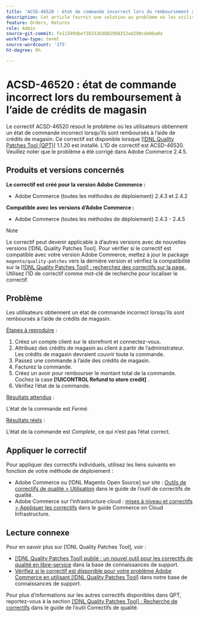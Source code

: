 ```yaml
---
title: 'ACSD-46520 : état de commande incorrect lors du remboursement à l’aide de crédits de magasin'
description: Cet article fournit une solution au problème où les utilisateurs obtiennent un état de commande incorrect lorsqu’ils sont remboursés à l’aide de crédits de magasin.
feature: Orders, Returns
role: Admin
source-git-commit: fe11599dbef283326db029b0312ad290cde0ba0a
workflow-type: tm+mt
source-wordcount: '375'
ht-degree: 0%

---
```


# ACSD-46520 : état de commande incorrect lors du remboursement à l’aide de crédits de magasin

Le correctif ACSD-46520 résout le problème où les utilisateurs obtiennent un état de commande incorrect lorsqu’ils sont remboursés à l’aide de crédits de magasin. Ce correctif est disponible lorsque [[!DNL Quality Patches Tool (QPT)]](https://experienceleague.adobe.com/en/docs/commerce-knowledge-base/kb/announcements/commerce-announcements/magento-quality-patches-released-new-tool-to-self-serve-quality-patches) 1.1.20 est installé. L’ID de correctif est ACSD-46520. Veuillez noter que le problème a été corrigé dans Adobe Commerce 2.4.5.

## Produits et versions concernés

**Le correctif est créé pour la version Adobe Commerce :**

* Adobe Commerce (toutes les méthodes de déploiement) 2.4.3 et 2.4.2

**Compatible avec les versions d’Adobe Commerce :**

* Adobe Commerce (toutes les méthodes de déploiement) 2.4.3 - 2.4.5

>[!NOTE]
>
>Le correctif peut devenir applicable à d’autres versions avec de nouvelles versions [!DNL Quality Patches Tool]. Pour vérifier si le correctif est compatible avec votre version Adobe Commerce, mettez à jour le package `magento/quality-patches` vers la dernière version et vérifiez la compatibilité sur la [[!DNL Quality Patches Tool] : recherchez des correctifs sur la page ](https://experienceleague.adobe.com/tools/commerce-quality-patches/index.html). Utilisez l’ID de correctif comme mot-clé de recherche pour localiser le correctif.

## Problème

Les utilisateurs obtiennent un état de commande incorrect lorsqu’ils sont remboursés à l’aide de crédits de magasin.

<u>Étapes à reproduire</u> :

1. Créez un compte client sur le storefront et connectez-vous.
1. Attribuez des crédits de magasin au client à partir de l’administrateur. Les crédits de magasin devraient couvrir toute la commande.
1. Passez une commande à l’aide des crédits de magasin.
1. Facturez la commande.
1. Créez un avoir pour rembourser le montant total de la commande.
Cochez la case **[!UICONTROL Refund to store credit]** .
1. Vérifiez l’état de la commande.

<u>Résultats attendus</u> :

L’état de la commande est *Fermé*.

<u>Résultats réels</u> :

L’état de la commande est *Complete*, ce qui n’est pas l’état correct.

## Appliquer le correctif

Pour appliquer des correctifs individuels, utilisez les liens suivants en fonction de votre méthode de déploiement :

* Adobe Commerce ou [!DNL Magento Open Source] sur site : [Outils de correctifs de qualité > Utilisation](/help/tools/quality-patches-tool/usage.md) dans le guide de l’outil de correctifs de qualité.
* Adobe Commerce sur l’infrastructure cloud : [mises à niveau et correctifs > Appliquer les correctifs](https://experienceleague.adobe.com/docs/commerce-cloud-service/user-guide/develop/upgrade/apply-patches.html) dans le guide Commerce on Cloud Infrastructure.

## Lecture connexe

Pour en savoir plus sur [!DNL Quality Patches Tool], voir :

* [[!DNL Quality Patches Tool] publié : un nouvel outil pour les correctifs de qualité en libre-service](https://experienceleague.adobe.com/en/docs/commerce-knowledge-base/kb/announcements/commerce-announcements/magento-quality-patches-released-new-tool-to-self-serve-quality-patches) dans la base de connaissances de support.
* [Vérifiez si le correctif est disponible pour votre problème Adobe Commerce en utilisant  [!DNL Quality Patches Tool]](https://experienceleague.adobe.com/docs/commerce-knowledge-base/kb/support-tools/patches/check-patch-for-magento-issue-with-magento-quality-patches.html) dans notre base de connaissances de support.

Pour plus d’informations sur les autres correctifs disponibles dans QPT, reportez-vous à la section [[!DNL Quality Patches Tool] : Recherche de correctifs](https://experienceleague.adobe.com/tools/commerce-quality-patches/index.html) dans le guide de l’outil Correctifs de qualité.
